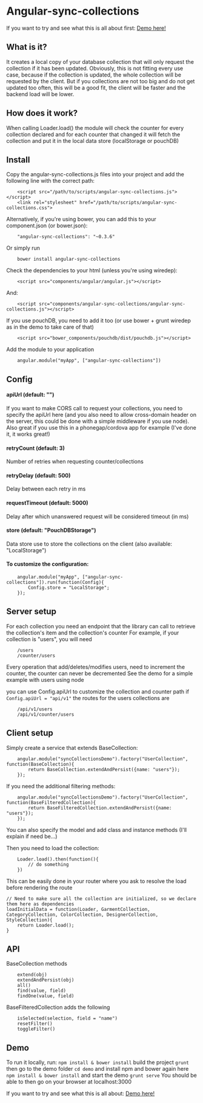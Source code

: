 Angular-sync-collections
========================

If you want to try and see what this is all about first:
[Demo here!](http://synccollection.herokuapp.com)

What is it?
-----------

It creates a local copy of your database collection that will only request the collection if it has been updated. Obviously, this is not fitting every use case, because if the collection is updated, the whole collection will be requested by the client. But if you collections are not too big and do not get updated too often, this will be a good fit, the client will be faster and the backend load will be lower.

How does it work?
-----------------

When calling Loader.load() the module will check the counter for every collection declared and for each counter that changed it will fetch the collection and put it in the local data store (localStorage or pouchDB)

Install
-------

Copy the angular-sync-collections.js files into your project and add the following line with the correct path:

		<script src="/path/to/scripts/angular-sync-collections.js"></script>
		<link rel="stylesheet" href="/path/to/scripts/angular-sync-collections.css">


Alternatively, if you're using bower, you can add this to your component.json (or bower.json):

		"angular-sync-collections": "~0.3.6"

Or simply run

		bower install angular-sync-collections

Check the dependencies to your html (unless you're using wiredep):

		<script src="components/angular/angular.js"></script>

And:

		<script src="components/angular-sync-collections/angular-sync-collections.js"></script>

If you use pouchDB, you need to add it too (or use bower + grunt wiredep as in the demo to take care of that)

		<script src="bower_components/pouchdb/dist/pouchdb.js"></script>

Add the module to your application

		angular.module("myApp", ["angular-sync-collections"])

Config
------

#### 	apiUrl (default: "")
If you want to make CORS call to request your collections, you need to specify the apiUrl here (and you also need to allow cross-domain header on the server, this could be done with a simple middleware if you use node). Also great if you use this in a phonegap/cordova app for example (I've done it, it works great!)

#### retryCount (default: 3)
Number of retries when requesting counter/collections

#### retryDelay (default: 500)
Delay between each retry in ms

#### requestTimeout (default: 5000)
Delay after which unanswered request will be considered timeout (in ms)

#### store (default: "PouchDBStorage")
Data store use to store the collections on the client (also available: "LocalStorage")


#### To customize the configuration:

		angular.module("myApp", ["angular-sync-collections"]).run(function(Config){
			Config.store = "LocalStorage";	
		});


Server setup
------------

For each collection you need an endpoint that the library can call to retrieve the collection's item and the collection's counter
For example, if your collection is "users", you will need

		/users
		/counter/users

Every operation that add/deletes/modifies users, need to increment the counter, the counter can never be decremented
See the demo for a simple example with users using node

you can use Config.apiUrl to customize the collection and counter path
if `Config.apiUrl = "api/v1"` the routes for the users collections are

		/api/v1/users
		/api/v1/counter/users

Client setup
------------

Simply create a service that extends BaseCollection:

		angular.module("syncCollectionsDemo").factory("UserCollection", function(BaseCollection){
			return BaseCollection.extendAndPersist({name: "users"});
		});

If you need the additional filtering methods:

		angular.module("syncCollectionsDemo").factory("UserCollection", function(BaseFilteredCollection){
			return BaseFilteredCollection.extendAndPersist({name: "users"});
		});

You can also specify the model and add class and instance methods (I'll explain if need be...)

Then you need to load the collection:

		Loader.load().then(function(){
			// do something	
		})

This can be easily done in your router where you ask to resolve the load before rendering the route

	// Need to make sure all the collection are initialized, so we declare them here as dependencies
	loadInitialData = function(Loader, GarmentCollection, CategoryCollection, ColorCollection, DesignerCollection, StyleCollection){
		return Loader.load();
	}

API
---

BaseCollection methods

		extend(obj)
		extendAndPersist(obj)
		all()
		find(value, field)
		findOne(value, field)

BaseFilteredCollection adds the following

		isSelected(selection, field = "name")
		resetFilter()
		toggleFilter()


Demo
----

To run it locally, run:
`npm install & bower install`
build the project
`grunt`
then go to the demo folder
`cd demo`
and install npm and bower again here
`npm install & bower install`
and start the demo
`grunt serve`
You should be able to then go on your browser at localhost:3000

If you want to try and see what this is all about:
[Demo here!](http://synccollection.herokuapp.com)
